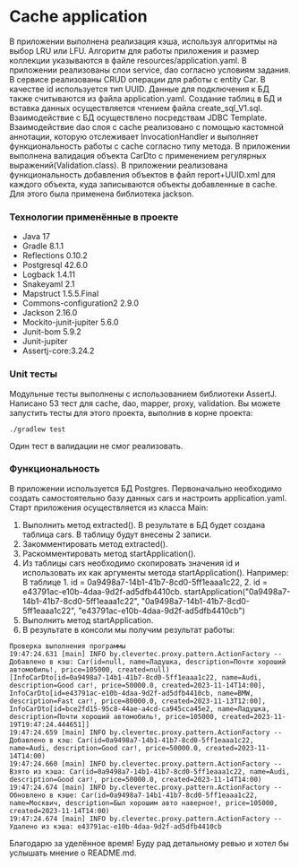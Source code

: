 # Cache application

В приложении выполнена реализация кэша, используя алгоритмы на выбор LRU или LFU. Алгоритм для работы приложения
и размер коллекции указываются в файле resources/application.yaml. 
В приложении реализованы слои service, dao согласно условиям задания. В сервисе реализованы CRUD операции для
работы с entity Car. В качестве id используется тип UUID.  Данные для подключения к БД также считываются из файла 
application.yaml. Создание таблиц в БД и вставка данных осуществляется чтением файла create_sql_V1.sql. Взаимодействие
с БД осуществлено посредствам JDBC Template. Взаимодействие dao слоя с cache реализовано с помощью кастомной аннотации,
которую отслеживает InvocationHandler и выполняет функциональность работы с cache согласно типу метода. В приложении 
выполнена валидация объекта CarDto c применением регулярных выражений(Validation.class). В приложении реализована 
функциональность добавления объектов в файл report+UUID.xml для каждого объекта, куда записываются объекты добавленные 
в cache. Для этого была применена библиотека jackson.

### Технологии применённые в проекте

* Java 17
* Gradle 8.1.1
* Reflections 0.10.2
* Postgresql 42.6.0
* Logback 1.4.11
* Snakeyaml 2.1
* Mapstruct 1.5.5.Final
* Commons-configuration2 2.9.0
* Jackson 2.16.0
* Mockito-junit-jupiter 5.6.0
* Junit-bom 5.9.2
* Junit-jupiter
* Assertj-core:3.24.2

### Unit тесты

Модульные тесты выполнены с использованием библиотеки AssertJ. 
Написано 53 тест для cache, dao, mapper, proxy, validation. 
Вы можете запустить тесты для этого проекта, выполнив в корне проекта:
```
./gradlew test
```
Один тест в валидации не смог реализовать.

### Функциональность

В приложении используется БД Postgres. Первоначально необходимо создать самостоятельно базу данных cars и настроить
application.yaml. 
Старт приложения осуществляется из класса Main: 
1. Выполнить метод extracted(). В результате в БД будет создана таблица cars. В таблицу будут внесены 2 записи.
2. Закомментировать метод extracted().
3. Раскомментировать метод startApplication().
4. Из таблицы cars необходимо скопировать значения id и использовать их как аргументы метода startApplication().
Например: В таблице 1. id = 0a9498a7-14b1-41b7-8cd0-5ff1eaaa1c22, 2. id = e43791ac-e10b-4daa-9d2f-ad5dfb4410cb. 
startApplication("0a9498a7-14b1-41b7-8cd0-5ff1eaaa1c22", "0a9498a7-14b1-41b7-8cd0-5ff1eaaa1c22",
"e43791ac-e10b-4daa-9d2f-ad5dfb4410cb")
5. Выполнить метод startApplication.
6. В результате в консоли мы получим результат работы:
```
Проверка выполнения программы
19:47:24.631 [main] INFO by.clevertec.proxy.pattern.ActionFactory -- Добавлено в кэш: Car(id=null, name=Ладушка, description=Почти хороший автомобиль!, price=105000, created=null)
[InfoCarDto[id=0a9498a7-14b1-41b7-8cd0-5ff1eaaa1c22, name=Audi, description=Good car!, price=50000.0, created=2023-11-14T14:00], InfoCarDto[id=e43791ac-e10b-4daa-9d2f-ad5dfb4410cb, name=BMW, description=Fast car!, price=80000.0, created=2023-11-13T12:00], InfoCarDto[id=bce2fd15-95c8-44ae-a4cd-ca945cca45e2, name=Ладушка, description=Почти хороший автомобиль!, price=105000, created=2023-11-19T19:47:24.444651]]
19:47:24.659 [main] INFO by.clevertec.proxy.pattern.ActionFactory -- Добавлено в кэш: Car(id=0a9498a7-14b1-41b7-8cd0-5ff1eaaa1c22, name=Audi, description=Good car!, price=50000.0, created=2023-11-14T14:00)
19:47:24.660 [main] INFO by.clevertec.proxy.pattern.ActionFactory -- Взято из кэша: Car(id=0a9498a7-14b1-41b7-8cd0-5ff1eaaa1c22, name=Audi, description=Good car!, price=50000.0, created=2023-11-14T14:00)
19:47:24.674 [main] INFO by.clevertec.proxy.pattern.ActionFactory -- Обновлено в кэше: Car(id=0a9498a7-14b1-41b7-8cd0-5ff1eaaa1c22, name=Москвич, description=Был хорошим авто наверное!, price=105000, created=2023-11-14T14:00)
19:47:24.674 [main] INFO by.clevertec.proxy.pattern.ActionFactory -- Удалено из кэша: e43791ac-e10b-4daa-9d2f-ad5dfb4410cb
```
Благодарю за уделённое время! Буду рад детальному ревью и хотел бы услышать мнение о README.md.